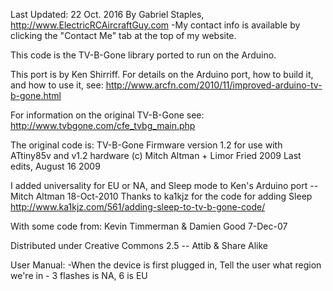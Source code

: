 Last Updated: 22 Oct. 2016
By Gabriel Staples, http://www.ElectricRCAircraftGuy.com 
-My contact info is available by clicking the "Contact Me" tab at the top of my website.

This code is the TV-B-Gone library ported to run on the Arduino.

This port is by Ken Shirriff.
For details on the Arduino port, how to build it, and how to use it, see:
http://www.arcfn.com/2010/11/improved-arduino-tv-b-gone.html

For information on the original TV-B-Gone see:
http://www.tvbgone.com/cfe_tvbg_main.php

The original code is:
TV-B-Gone Firmware version 1.2
 for use with ATtiny85v and v1.2 hardware
 (c) Mitch Altman + Limor Fried 2009
 Last edits, August 16 2009


 I added universality for EU or NA,
 and Sleep mode to Ken's Arduino port
      -- Mitch Altman  18-Oct-2010
 Thanks to ka1kjz for the code for adding Sleep
      <http://www.ka1kjz.com/561/adding-sleep-to-tv-b-gone-code/>


 With some code from:
 Kevin Timmerman & Damien Good 7-Dec-07

 Distributed under Creative Commons 2.5 -- Attib & Share Alike


User Manual:
-When the device is first plugged in, Tell the user what region we're in  - 3 flashes is NA, 6 is EU
